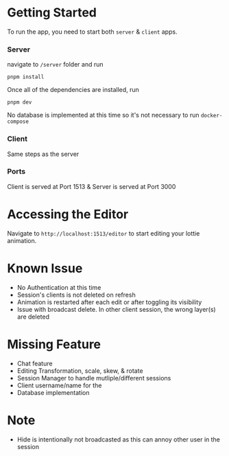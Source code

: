 # Getting Started

To run the app, you need to start both `server` & `client` apps.

### Server

navigate to `/server` folder and run

```
pnpm install
```

Once all of the dependencies are installed, run

```
pnpm dev
```

No database is implemented at this time so it's not necessary to run `docker-compose`

### Client

Same steps as the server

### Ports

Client is served at Port 1513 & Server is served at Port 3000

# Accessing the Editor

Navigate to `http://localhost:1513/editor` to start editing your lottie animation.

# Known Issue

- No Authentication at this time
- Session's clients is not deleted on refresh
- Animation is restarted after each edit or after toggling its visibility
- Issue with broadcast delete. In other client session, the wrong layer(s) are deleted

# Missing Feature

- Chat feature
- Editing Transformation, scale, skew, & rotate
- Session Manager to handle mutliple/different sessions
- Client username/name for the
- Database implementation

# Note

- Hide is intentionally not broadcasted as this can annoy other user in the session
